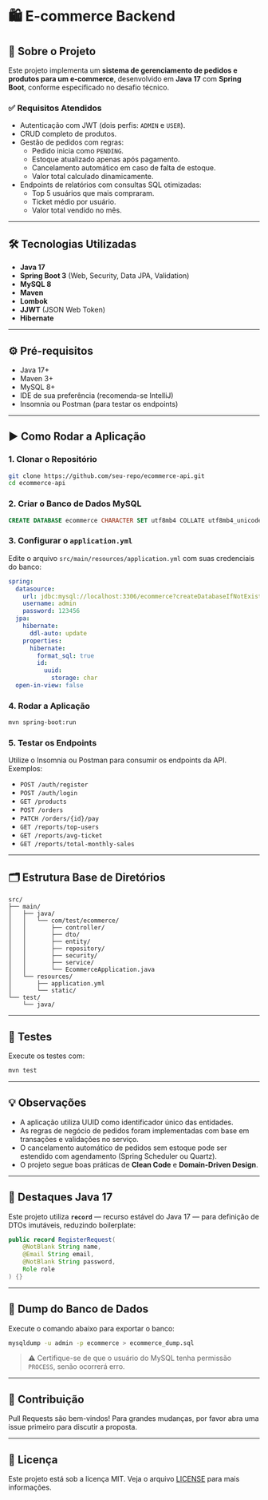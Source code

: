 # 🛍️ E-commerce Backend

## 📌 Sobre o Projeto

Este projeto implementa um **sistema de gerenciamento de pedidos e produtos para um e-commerce**, desenvolvido em **Java 17** com **Spring Boot**, conforme especificado no desafio técnico.

### ✅ Requisitos Atendidos

- Autenticação com JWT (dois perfis: `ADMIN` e `USER`).
- CRUD completo de produtos.
- Gestão de pedidos com regras:
  - Pedido inicia como `PENDING`.
  - Estoque atualizado apenas após pagamento.
  - Cancelamento automático em caso de falta de estoque.
  - Valor total calculado dinamicamente.
- Endpoints de relatórios com consultas SQL otimizadas:
  - Top 5 usuários que mais compraram.
  - Ticket médio por usuário.
  - Valor total vendido no mês.

---

## 🛠 Tecnologias Utilizadas

- **Java 17**
- **Spring Boot 3** (Web, Security, Data JPA, Validation)
- **MySQL 8**
- **Maven**
- **Lombok**
- **JJWT** (JSON Web Token)
- **Hibernate**

---

## ⚙️ Pré-requisitos

- Java 17+
- Maven 3+
- MySQL 8+
- IDE de sua preferência (recomenda-se IntelliJ)
- Insomnia ou Postman (para testar os endpoints)

---

## ▶️ Como Rodar a Aplicação

### 1. Clonar o Repositório

```bash
git clone https://github.com/seu-repo/ecommerce-api.git
cd ecommerce-api
```

### 2. Criar o Banco de Dados MySQL

```sql
CREATE DATABASE ecommerce CHARACTER SET utf8mb4 COLLATE utf8mb4_unicode_ci;
```

### 3. Configurar o `application.yml`

Edite o arquivo `src/main/resources/application.yml` com suas credenciais do banco:

```yaml
spring:
  datasource:
    url: jdbc:mysql://localhost:3306/ecommerce?createDatabaseIfNotExist=true&useSSL=false&allowPublicKeyRetrieval=true&serverTimezone=UTC
    username: admin
    password: 123456
  jpa:
    hibernate:
      ddl-auto: update
    properties:
      hibernate:
        format_sql: true
        id:
          uuid:
            storage: char
  open-in-view: false
```

### 4. Rodar a Aplicação

```bash
mvn spring-boot:run
```

### 5. Testar os Endpoints

Utilize o Insomnia ou Postman para consumir os endpoints da API. Exemplos:

- `POST /auth/register`
- `POST /auth/login`
- `GET /products`
- `POST /orders`
- `PATCH /orders/{id}/pay`
- `GET /reports/top-users`
- `GET /reports/avg-ticket`
- `GET /reports/total-monthly-sales`

---

## 🗂 Estrutura Base de Diretórios

```
src/
├── main/
│   ├── java/
│   │   └── com/test/ecommerce/
│   │       ├── controller/
│   │       ├── dto/
│   │       ├── entity/
│   │       ├── repository/
│   │       ├── security/
│   │       ├── service/
│   │       └── EcommerceApplication.java
│   └── resources/
│       ├── application.yml
│       └── static/
└── test/
    └── java/
```

---

## 🧪 Testes

Execute os testes com:

```bash
mvn test
```

---

## 💡 Observações

- A aplicação utiliza UUID como identificador único das entidades.
- As regras de negócio de pedidos foram implementadas com base em transações e validações no serviço.
- O cancelamento automático de pedidos sem estoque pode ser estendido com agendamento (Spring Scheduler ou Quartz).
- O projeto segue boas práticas de **Clean Code** e **Domain-Driven Design**.

---

## 🧠 Destaques Java 17

Este projeto utiliza **`record`** — recurso estável do Java 17 — para definição de DTOs imutáveis, reduzindo boilerplate:

```java
public record RegisterRequest(
    @NotBlank String name,
    @Email String email,
    @NotBlank String password,
    Role role
) {}
```

---

## 🐳 Dump do Banco de Dados

Execute o comando abaixo para exportar o banco:

```bash
mysqldump -u admin -p ecommerce > ecommerce_dump.sql
```

> ⚠️ Certifique-se de que o usuário do MySQL tenha permissão `PROCESS`, senão ocorrerá erro.

---

## 🤝 Contribuição

Pull Requests são bem-vindos! Para grandes mudanças, por favor abra uma issue primeiro para discutir a proposta.

---

## 📄 Licença

Este projeto está sob a licença MIT. Veja o arquivo [LICENSE](LICENSE) para mais informações.
